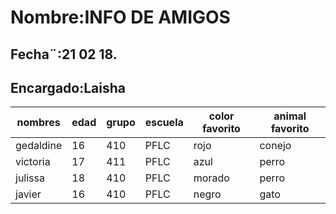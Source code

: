   # Nombre:INFO DE AMIGOS
  ## Fecha¨:21 02 18.
  ## Encargado:Laisha
| nombres   | edad | grupo | escuela | color favorito | animal favorito |
|-----------|------|-------|---------|----------------|-----------------|
| gedaldine | 16   | 410   | PFLC    | rojo           | conejo          |
| victoria  | 17   | 411   | PFLC    | azul           | perro           |
| julissa   | 18   | 410   | PFLC    | morado         | perro           |
| javier    | 16   | 410   | PFLC    | negro          | gato            |
